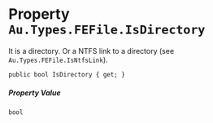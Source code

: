 # Property `Au.Types.FEFile.IsDirectory`

It is a directory. Or a NTFS link to a directory (see `Au.Types.FEFile.IsNtfsLink`).

```
public bool IsDirectory { get; }
```

##### Property Value

`bool`